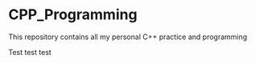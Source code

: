 # CPP_Programming
This repository contains all my personal C++ practice and programming 

Test test test
